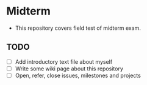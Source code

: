 Midterm
======
* This repository covers field test of midterm exam.
## TODO
* [ ] Add introductory text file about myself
* [ ] Write some wiki page about this repository
* [ ] Open, refer, close issues, milestones and projects
